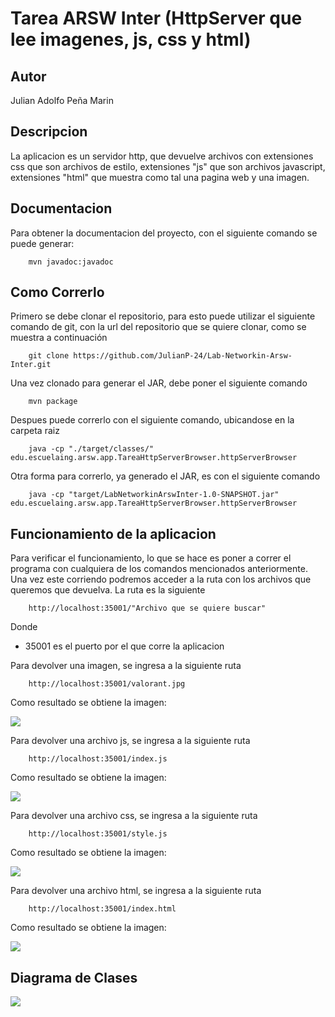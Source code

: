 # Tarea ARSW Inter (HttpServer que lee imagenes, js, css y html)

## Autor
Julian Adolfo Peña Marin

## Descripcion
La aplicacion es un servidor http, que devuelve archivos con extensiones css que son archivos de estilo, extensiones "js" que son archivos javascript, extensiones "html" que muestra como tal una pagina web y una imagen.

## Documentacion
Para obtener la documentacion del proyecto, con el siguiente comando se puede generar:

```
    mvn javadoc:javadoc
```

## Como Correrlo
Primero se debe clonar el repositorio, para esto puede utilizar el siguiente comando de git, con la url del repositorio que se quiere clonar, como se muestra a continuación

```
    git clone https://github.com/JulianP-24/Lab-Networkin-Arsw-Inter.git
```

Una vez clonado para generar el JAR, debe poner el siguiente comando

```
    mvn package
```

Despues puede correrlo con el siguiente comando, ubicandose en la carpeta raiz
```
    java -cp "./target/classes/" edu.escuelaing.arsw.app.TareaHttpServerBrowser.httpServerBrowser
```

Otra forma para correrlo, ya generado el JAR, es con el siguiente comando

```
    java -cp "target/LabNetworkinArswInter-1.0-SNAPSHOT.jar" edu.escuelaing.arsw.app.TareaHttpServerBrowser.httpServerBrowser
```

## Funcionamiento de la aplicacion
Para verificar el funcionamiento, lo que se hace es poner a correr el programa con cualquiera de los comandos mencionados anteriormente. Una vez este corriendo podremos acceder a la ruta con los archivos que queremos que devuelva. La ruta es la siguiente

```
    http://localhost:35001/"Archivo que se quiere buscar"
```
Donde 
 * 35001 es el puerto por el que corre la aplicacion

Para devolver una imagen, se ingresa a la siguiente ruta

```
    http://localhost:35001/valorant.jpg
```
Como resultado se obtiene la imagen:

![]("img/img1.png")

Para devolver una archivo js, se ingresa a la siguiente ruta

```
    http://localhost:35001/index.js
```
Como resultado se obtiene la imagen:

![]("img/img2.png")

Para devolver una archivo css, se ingresa a la siguiente ruta

```
    http://localhost:35001/style.js
```
Como resultado se obtiene la imagen:

![]("img/img3.png")

Para devolver una archivo html, se ingresa a la siguiente ruta

```
    http://localhost:35001/index.html
```
Como resultado se obtiene la imagen:

![]("img/img4.png")

## Diagrama de Clases

![]("img/img5.png")
